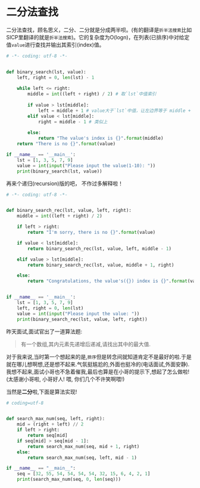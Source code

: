 ﻿# 二分法查找


二分法查找，顾名思义，二分、二分就是分成两半呗。(有的翻译是`折半法搜索`比如SICP里翻译的就是`折半法搜索`)。它的复杂度为O(logn)，在列表(已排序)中对给定值`value`进行查找并输出其索引(index)值。

```python
# -*- coding: utf-8 -*-


def binary_search(lst, value):
    left, right = 0, len(lst) - 1
    
    while left <= right:
        middle = int((left + right) / 2) # 取`lst`中值索引
        
        if value > lst[middle]:
            left = middle + 1 # value大于`lst`中值，让左边界等于 middle + 1
        elif value < lst[middle]:
            right = middle - 1 # 类似上
            
        else:
            return "The value's index is {}".format(middle)
    return "There is no {}".format(value)

if __name__ == '__main__':
    lst = [1, 3, 5, 7, 9]
    value = int(input("Please input the value(1-10): "))
    print(binary_search(lst, value))

```

再来个递归(recursion)版的吧， 不作过多解释啦！
```python
# -*- coding: utf-8 -*-


def binary_search_rec(lst, value, left, right):
    middle = int((left + right) / 2)

    if left > right:
        return "I'm sorry, there is no {}".format(value)

    if value < lst[middle]:
        return binary_search_rec(lst, value, left, middle - 1)

    elif value > lst[middle]:
    	return binary_search_rec(lst, value, middle + 1, right)

    else:
        return "Congratulations, the value's({}) index is {}".format(value, middle)


if __name__ == '__main__':
    lst = [1, 3, 5, 7, 9]
    left, right = 0, len(lst)
    value = int(input("Please input the value: "))
    print(binary_search_rec(lst, value, left, right))
```

昨天面试,面试官出了一道算法题:

> 有一个数组,其内元素先递增后递减,请找出其中的最大值.

对于我来说,当时第一个想起来的是,`排序`但是转念间就知道肯定不是最好的啦.于是就在哪儿想啊想,还是想不起来.气氛挺尴尬的,外面也挺冷的(电话面试,外面安静).我想不起来,面试小哥也不急着催我,最后也算是在小哥的提示下,想起了怎么做啦!(太感谢小哥啦, 小哥好人! 喂, 你们几个不许笑啊喂!)

当然是**二分**啦,下面是算法实现!

```python
# coding=utf-8


def search_max_num(seq, left, right):
    mid = (right + left) // 2
    if left > right:
        return seq[mid]
    if seq[mid] > seq[mid - 1]:
        return search_max_num(seq, mid + 1, right)
    else:
        return search_max_num(seq, left, mid - 1)

if __name__ == "__main__":
    seq = [32, 55, 54, 54, 54, 54, 32, 15, 6, 4, 2, 1]
    print(search_max_num(seq, 0, len(seq)))
```
